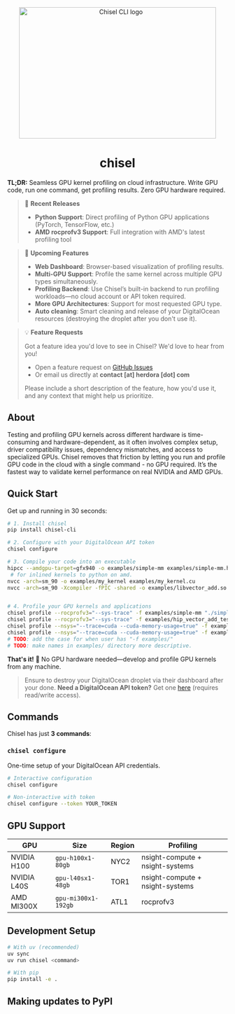 <div align="center">
  <img width="450" height="300" src="https://i.imgur.com/H32IKRZ.jpeg" alt="Chisel CLI logo" /> 
	<h1>chisel</h1>
</div>

**TL;DR:** Seamless GPU kernel profiling on cloud infrastructure. Write GPU code, run one command, get profiling results. Zero GPU hardware required.

> 🚀 **Recent Releases**
>
>
> - **Python Support**: Direct profiling of Python GPU applications (PyTorch, TensorFlow, etc.)
> - **AMD rocprofv3 Support**: Full integration with AMD's latest profiling tool

> 🔮 **Upcoming Features**
>
>
> - **Web Dashboard**: Browser-based visualization of profiling results.
> - **Multi-GPU Support**: Profile the same kernel across multiple GPU types simultaneously.
> - **Profiling Backend**: Use Chisel’s built-in backend to run profiling workloads—no cloud account or API token required.
> - **More GPU Architectures**: Support for most requested GPU type.
> - **Auto cleaning**: Smart cleaning and release of your DigitalOcean resources (destroying the droplet after you don't use it).


> 💡 **Feature Requests**
>
> Got a feature idea you'd love to see in Chisel? We'd love to hear from you!
>
> - Open a feature request on [GitHub Issues](https://github.com/Herdora/chisel/issues)
> - Or email us directly at **contact [at] herdora [dot] com**
>
> Please include a short description of the feature, how you'd use it, and any context that might help us prioritize.

## About

Testing and profiling GPU kernels across different hardware is time-consuming and hardware-dependent, as it often involves complex setup, driver compatibility issues, dependency mismatches, and access to specialized GPUs. Chisel removes that friction by letting you run and profile GPU code in the cloud with a single command - no GPU required. It’s the fastest way to validate kernel performance on real NVIDIA and AMD GPUs.

## Quick Start

Get up and running in 30 seconds:

```bash
# 1. Install chisel
pip install chisel-cli

# 2. Configure with your DigitalOcean API token
chisel configure

# 3. Compile your code into an executable
hipcc --amdgpu-target=gfx940 -o examples/simple-mm examples/simple-mm.hip
 # for inlined kernels to python on amd.
nvcc -arch=sm_90 -o examples/my_kernel examples/my_kernel.cu
nvcc -arch=sm_90 -Xcompiler -fPIC -shared -o examples/libvector_add.so examples/vector_add.cu # for inlined kernels to python on nvidia.


# 4. Profile your GPU kernels and applications
chisel profile --rocprofv3="--sys-trace" -f examples/simple-mm "./simple-mm" # since this just copies the file, it isn't placed in a dir on the server.
chisel profile --rocprofv3="--sys-trace" -f examples/hip_vector_add_test.py -f examples/libvector_add_hip.so "python hip_vector_add_test.py"
chisel profile --nsys="--trace=cuda --cuda-memory-usage=true" -f examples/kernel.out "./kernel.out"
chisel profile --nsys="--trace=cuda --cuda-memory-usage=true" -f examples "python examples/simple_gpu_test.py" # syncs the entire examples directory and runs simple_gpu_test.py
# TODO: add the case for when user has "-f examples/"
# TODO: make names in examples/ directory more descriptive.
```

**That's it!** 🚀 No GPU hardware needed—develop and profile GPU kernels from any machine. 

> Ensure to destroy your DigitalOcean droplet via their dashboard after your done.
> **Need a DigitalOcean API token?** Get one [here](https://amd.digitalocean.com/account/api/tokens) (requires read/write access).

## Commands

Chisel has just **3 commands**:

### `chisel configure`

One-time setup of your DigitalOcean API credentials.

```bash
# Interactive configuration
chisel configure

# Non-interactive with token
chisel configure --token YOUR_TOKEN
```

## GPU Support

| GPU         | Size                | Region | Profiling                       |
| ----------- | ------------------- | ------ | ------------------------------- |
| NVIDIA H100 | `gpu-h100x1-80gb`   | NYC2   | nsight-compute + nsight-systems |
| NVIDIA L40S | `gpu-l40sx1-48gb`   | TOR1   | nsight-compute + nsight-systems |
| AMD MI300X  | `gpu-mi300x1-192gb` | ATL1   | rocprofv3                       |

## Development Setup

```bash
# With uv (recommended)
uv sync
uv run chisel <command>

# With pip
pip install -e .
```

## Making updates to PyPI

```bash
```
